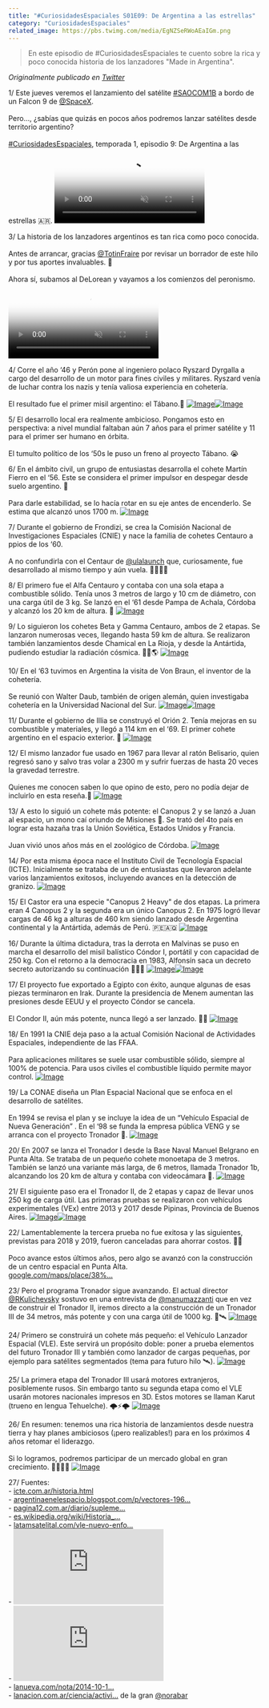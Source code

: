 ```yaml
---
title: "#CuriosidadesEspaciales S01E09: De Argentina a las estrellas"
category: "CuriosidadesEspaciales"
related_image: https://pbs.twimg.com/media/EgNZSeRWoAEaIGm.png
---
```

> En este episodio de #CuriosidadesEspaciales te cuento sobre la rica y poco conocida historia de los lanzadores "Made in Argentina".

*Originalmente publicado en [Twitter](https://twitter.com/guidodecaso/status/1298009018875744268)*

<div class="card-tweets" dir="auto">
    <p><span class="nop nop-start">1/ </span> Este jueves veremos el lanzamiento del satélite <a class="entity-hashtag" href="/hashtag/SAOCOM1B">#SAOCOM1B</a> a bordo de un Falcon 9 de <a class="entity-mention" href="https://twitter.com/SpaceX">@SpaceX</a>.<br />
<br />
Pero…, ¿sabías que quizás en pocos años podremos lanzar satélites desde territorio argentino?<br />
<br />
<a class="entity-hashtag" href="/hashtag/CuriosidadesEspaciales">#CuriosidadesEspaciales</a>, temporada 1, episodio 9: De Argentina a las estrellas 🇦🇷. <span class="entity-video-gif"><video autoplay muted loop controls poster="https://pbs.twimg.com/tweet_video_thumb/EgNYwgRXoAAl3GO.jpg"><source src="https://video.twimg.com/tweet_video/EgNYwgRXoAAl3GO.mp4" type="video/mp4"><img alt="Video Poster" src="https://pbs.twimg.com/tweet_video_thumb/EgNYwgRXoAAl3GO.jpg"></video></span></p>
    <p><span class="nop nop-start">3/ </span> La historia de los lanzadores argentinos es tan rica como poco conocida. <br />
<br />
Antes de arrancar, gracias <a class="entity-mention" href="https://twitter.com/TotinFraire">@TotinFraire</a> por revisar un borrador de este hilo y por tus aportes invaluables. 🙌 <br />
<br />
Ahora sí, subamos al DeLorean y vayamos a los comienzos del peronismo. <span class="entity-video-gif"><video autoplay muted loop controls poster="https://pbs.twimg.com/tweet_video_thumb/EgNY18vXsAMeM2Z.jpg"><source src="https://video.twimg.com/tweet_video/EgNY18vXsAMeM2Z.mp4" type="video/mp4"><img alt="Video Poster" src="https://pbs.twimg.com/tweet_video_thumb/EgNY18vXsAMeM2Z.jpg"></video></span></p>
    <p><span class="nop nop-start">4/ </span> Corre el año ‘46 y Perón pone al ingeniero polaco Ryszard Dyrgalla a cargo del desarrollo de un motor para fines civiles y militares. Ryszard venía de luchar contra los nazis y tenía valiosa experiencia en cohetería.<br />
<br />
El resultado fue el primer misil argentino: el Tábano.🦟 <span class="row justify-content-center entity-multiple-2"><span class="col-md-6"><span class="entity-image"><a href="https://pbs.twimg.com/media/EgNY5QBXsAAmwAI.png" target="_blank"><img alt="Image" src="https://pbs.twimg.com/media/EgNY5QBXsAAmwAI.png" data-src="https://pbs.twimg.com/media/EgNY5QBXsAAmwAI.png"></a></span></span><span class="col-md-6"><span class="entity-image"><a href="https://pbs.twimg.com/media/EgNY6t0XoAA8Dna.png" target="_blank"><img alt="Image" src="https://pbs.twimg.com/media/EgNY6t0XoAA8Dna.png" data-src="https://pbs.twimg.com/media/EgNY6t0XoAA8Dna.png"></a></span></span></span></p>
    <p><span class="nop nop-start">5/ </span> El desarrollo local era realmente ambicioso. Pongamos esto en perspectiva: a nivel mundial faltaban aún 7 años para el primer satélite y 11 para el primer ser humano en órbita. <br />
<br />
El tumulto político de los ‘50s le puso un freno al proyecto Tábano. 😭</p>
    <p><span class="nop nop-start">6/ </span> En el ámbito civil, un grupo de entusiastas desarrolla el cohete Martín Fierro en el ‘56. Este se considera el primer impulsor en despegar desde suelo argentino. 🚀<br />
<br />
Para darle estabilidad, se lo hacía rotar en su eje antes de encenderlo. Se estima que alcanzó unos 1700 m. <span class="entity-image"><a href="https://pbs.twimg.com/media/EgNZBwuWsAAYmzW.png" target="_blank"><img alt="Image" src="https://pbs.twimg.com/media/EgNZBwuWsAAYmzW.png" data-src="https://pbs.twimg.com/media/EgNZBwuWsAAYmzW.png"></a></span></p>
    <p><span class="nop nop-start">7/ </span> Durante el gobierno de Frondizi, se crea la Comisión Nacional de Investigaciones Espaciales (CNIE) y nace la familia de cohetes Centauro a ppios de los ‘60.<br />
<br />
A no confundirla con el Centaur de <a class="entity-mention" href="https://twitter.com/ulalaunch">@ulalaunch</a> que, curiosamente, fue desarrollado al mismo tiempo y aún vuela. 💪🏽👴🏽</p>
    <p><span class="nop nop-start">8/ </span> El primero fue el Alfa Centauro y contaba con una sola etapa a combustible sólido. Tenía unos 3 metros de largo y 10 cm de diámetro, con una carga útil de 3 kg. Se lanzó en el ‘61 desde Pampa de Achala, Córdoba y alcanzó los 20 km de altura. 🤯 <span class="entity-image"><a href="https://pbs.twimg.com/media/EgNZGQ7XgAAqsUF.png" target="_blank"><img alt="Image" src="https://pbs.twimg.com/media/EgNZGQ7XgAAqsUF.png" data-src="https://pbs.twimg.com/media/EgNZGQ7XgAAqsUF.png"></a></span></p>
    <p><span class="nop nop-start">9/ </span> Lo siguieron los cohetes Beta y Gamma Centauro, ambos de 2 etapas. Se lanzaron numerosas veces, llegando hasta 59 km de altura. Se realizaron también lanzamientos desde Chamical en La Rioja, y desde la Antártida, pudiendo estudiar la radiación cósmica. 🐧🚀🌎 <span class="entity-image"><a href="https://pbs.twimg.com/media/EgNZKjQWkAUFdnm.png" target="_blank"><img alt="Image" src="https://pbs.twimg.com/media/EgNZKjQWkAUFdnm.png" data-src="https://pbs.twimg.com/media/EgNZKjQWkAUFdnm.png"></a></span></p>
    <p><span class="nop nop-start">10/ </span> En el ‘63 tuvimos en Argentina la visita de Von Braun, el inventor de la cohetería.<br />
<br />
Se reunió con Walter Daub, también de origen alemán, quien investigaba cohetería en la Universidad Nacional del Sur. <span class="row justify-content-center entity-multiple-2"><span class="col-md-6"><span class="entity-image"><a href="https://pbs.twimg.com/media/EgNZOLdWkAIsJxn.png" target="_blank"><img alt="Image" src="https://pbs.twimg.com/media/EgNZOLdWkAIsJxn.png" data-src="https://pbs.twimg.com/media/EgNZOLdWkAIsJxn.png"></a></span></span><span class="col-md-6"><span class="entity-image"><a href="https://pbs.twimg.com/media/EgNZO9OXkAArzO7.jpg" target="_blank"><img alt="Image" src="https://pbs.twimg.com/media/EgNZO9OXkAArzO7.png" data-src="https://pbs.twimg.com/media/EgNZO9OXkAArzO7.jpg"></a></span></span></span></p>
    <p><span class="nop nop-start">11/ </span> Durante el gobierno de Illia se construyó el Orión 2. Tenía mejoras en su combustible y materiales, y llegó a 114 km en el ‘69. El primer cohete argentino en el espacio exterior. 🌌 <span class="entity-image"><a href="https://pbs.twimg.com/media/EgNZSeRWoAEaIGm.png" target="_blank"><img alt="Image" src="https://pbs.twimg.com/media/EgNZSeRWoAEaIGm.png" data-src="https://pbs.twimg.com/media/EgNZSeRWoAEaIGm.png"></a></span></p>
    <p><span class="nop nop-start">12/ </span> El mismo lanzador fue usado en 1967 para llevar al ratón Belisario, quien regresó sano y salvo tras volar a 2300 m y sufrir fuerzas de hasta 20 veces la gravedad terrestre.<br />
<br />
Quienes me conocen saben lo que opino de esto, pero no podía dejar de incluirlo en esta reseña.🤢 <span class="entity-image"><a href="https://pbs.twimg.com/media/EgNZVCdX0AAMJam.png" target="_blank"><img alt="Image" src="https://pbs.twimg.com/media/EgNZVCdX0AAMJam.png" data-src="https://pbs.twimg.com/media/EgNZVCdX0AAMJam.png"></a></span></p>
    <p><span class="nop nop-start">13/ </span> A esto lo siguió un cohete más potente: el Canopus 2 y se lanzó a Juan al espacio, un mono caí oriundo de Misiones 🐒. Se trató del 4to país en lograr esta hazaña tras la Unión Soviética, Estados Unidos y Francia.<br />
<br />
Juan vivió unos años más en el zoológico de Córdoba. <span class="entity-image"><a href="https://pbs.twimg.com/media/EgNZX3oXYAANfA6.png" target="_blank"><img alt="Image" src="https://pbs.twimg.com/media/EgNZX3oXYAANfA6.png" data-src="https://pbs.twimg.com/media/EgNZX3oXYAANfA6.png"></a></span></p>
    <p><span class="nop nop-start">14/ </span> Por esta misma época nace el Instituto Civil de Tecnología Espacial (ICTE). Inicialmente se trataba de un de entusiastas que llevaron adelante varios lanzamientos exitosos, incluyendo avances en la detección de granizo. <span class="entity-image"><a href="https://pbs.twimg.com/media/EgNZaIMXoAUK8oJ.png" target="_blank"><img alt="Image" src="https://pbs.twimg.com/media/EgNZaIMXoAUK8oJ.png" data-src="https://pbs.twimg.com/media/EgNZaIMXoAUK8oJ.png"></a></span></p>
    <p><span class="nop nop-start">15/ </span> El Castor era una especie "Canopus 2 Heavy" de dos etapas. La primera eran 4 Canopus 2 y la segunda era un único Canopus 2. En 1975 logró llevar cargas de 46 kg a alturas de 460 km siendo lanzado desde Argentina continental y la Antártida, además de Perú. 🇵🇪🇦🇶 <span class="entity-image"><a href="https://pbs.twimg.com/media/EgNZdtEWkAEu8mv.png" target="_blank"><img alt="Image" src="https://pbs.twimg.com/media/EgNZdtEWkAEu8mv.png" data-src="https://pbs.twimg.com/media/EgNZdtEWkAEu8mv.png"></a></span></p>
    <p><span class="nop nop-start">16/ </span> Durante la última dictadura, tras la derrota en Malvinas se puso en marcha el desarrollo del misil balístico Cóndor I, portátil y con capacidad de 250 kg. Con el retorno a la democracia en 1983, Alfonsín saca un decreto secreto autorizando su continuación 🕵🏻‍♂️ <span class="row justify-content-center entity-multiple-2"><span class="col-md-6"><span class="entity-image"><a href="https://pbs.twimg.com/media/EgNZwzPXYAIH4UJ.jpg" target="_blank"><img alt="Image" src="https://pbs.twimg.com/media/EgNZwzPXYAIH4UJ.jpg" data-src="https://pbs.twimg.com/media/EgNZwzPXYAIH4UJ.jpg"></a></span></span><span class="col-md-6"><span class="entity-image"><a href="https://pbs.twimg.com/media/EgNZxgrXkAAhtS8.png" target="_blank"><img alt="Image" src="https://pbs.twimg.com/media/EgNZxgrXkAAhtS8.jpg" data-src="https://pbs.twimg.com/media/EgNZxgrXkAAhtS8.png"></a></span></span></span></p>
    <p><span class="nop nop-start">17/ </span> El proyecto fue exportado a Egipto con éxito, aunque algunas de esas piezas terminaron en Irak. Durante la presidencia de Menem aumentan las presiones desde EEUU y el proyecto Cóndor se cancela.<br />
<br />
El Condor II, aún más potente, nunca llegó a ser lanzado. 🤦‍♂️ <span class="entity-image"><a href="https://pbs.twimg.com/media/EgNZ0pRXgAEEZX_.jpg" target="_blank"><img alt="Image" src="https://pbs.twimg.com/media/EgNZ0pRXgAEEZX_.jpg" data-src="https://pbs.twimg.com/media/EgNZ0pRXgAEEZX_.jpg"></a></span></p>
    <p><span class="nop nop-start">18/ </span> En 1991 la CNIE deja paso a la actual Comisión Nacional de Actividades Espaciales, independiente de las FFAA.<br />
<br />
Para aplicaciones militares se suele usar combustible sólido, siempre al 100% de potencia. Para usos civiles el combustible líquido permite mayor control. <span class="entity-image"><a href="https://pbs.twimg.com/media/EgNaT0vWAAAm25H.jpg" target="_blank"><img alt="Image" src="https://pbs.twimg.com/media/EgNaT0vWAAAm25H.jpg" data-src="https://pbs.twimg.com/media/EgNaT0vWAAAm25H.jpg"></a></span></p>
    <p><span class="nop nop-start">19/ </span> La CONAE diseña un Plan Espacial Nacional que se enfoca en el desarrollo de satélites. <br />
<br />
En 1994 se revisa el plan y se incluye la idea de un “Vehículo Espacial de Nueva Generación” . En el ‘98 se funda la empresa pública VENG y se arranca con el proyecto Tronador 🚀. <span class="entity-image"><a href="https://pbs.twimg.com/media/EgNadJsXsAAheYj.jpg" target="_blank"><img alt="Image" src="https://pbs.twimg.com/media/EgNadJsXsAAheYj.jpg" data-src="https://pbs.twimg.com/media/EgNadJsXsAAheYj.jpg"></a></span></p>
    <p><span class="nop nop-start">20/ </span> En 2007 se lanza el Tronador I desde la Base Naval Manuel Belgrano en Punta Alta. Se trataba de un pequeño cohete monoetapa de 3 metros. También se lanzó una variante más larga, de 6 metros, llamada Tronador 1b, alcanzando los 20 km de altura y contaba con videocámara 📼. <span class="entity-image"><a href="https://pbs.twimg.com/media/EgNamQkWsAMWzZD.png" target="_blank"><img alt="Image" src="https://pbs.twimg.com/media/EgNamQkWsAMWzZD.png" data-src="https://pbs.twimg.com/media/EgNamQkWsAMWzZD.png"></a></span></p>
    <p><span class="nop nop-start">21/ </span> El siguiente paso era el Tronador II, de 2 etapas y capaz de llevar unos 250 kg de carga útil. Las primeras pruebas se realizaron con vehículos experimentales (VEx) entre 2013 y 2017 desde Pipinas, Provincia de Buenos Aires. <span class="row justify-content-center entity-multiple-2"><span class="col-md-6"><span class="entity-image"><a href="https://pbs.twimg.com/media/EgNarDJWoAY_mvb.jpg" target="_blank"><img alt="Image" src="https://pbs.twimg.com/media/EgNarDJWoAY_mvb.jpg" data-src="https://pbs.twimg.com/media/EgNarDJWoAY_mvb.jpg"></a></span></span><span class="col-md-6"><span class="entity-image"><a href="https://pbs.twimg.com/media/EgNas6jXsAEgzwS.jpg" target="_blank"><img alt="Image" src="https://pbs.twimg.com/media/EgNas6jXsAEgzwS.jpg" data-src="https://pbs.twimg.com/media/EgNas6jXsAEgzwS.jpg"></a></span></span></span></p>
    <p><span class="nop nop-start">22/ </span> Lamentablemente la tercera prueba no fue exitosa y las siguientes, previstas para 2018 y 2019, fueron canceladas para ahorrar costos. 🤦‍♂️  <br />
<br />
Poco avance estos últimos años, pero algo se avanzó con la construcción de un centro espacial en Punta Alta.<br />
<a class="entity-url" data-preview="true" href="https://www.google.com/maps/place/38%C2%B057'46.1%22S+61%C2%B042'54.0%22W/@-38.9622733,-61.7141528,438m/data=!3m1!1e3!4m5!3m4!1s0x0:0x0!8m2!3d-38.9628!4d-61.715?hl=es">google.com/maps/place/38%…</a></p>
    <p><span class="nop nop-start">23/ </span> Pero el programa Tronador sigue avanzando. El actual director <a class="entity-mention" href="https://twitter.com/RKulichevsky">@RKulichevsky</a> sostuvo en una entrevista de <a class="entity-mention" href="https://twitter.com/manumazzanti">@manumazzanti</a> que en vez de construir el Tronador II, iremos directo a la construcción de un Tronador III de 34 metros, más potente y con una carga útil de 1000 kg.  💪🛰 <span class="entity-image"><a href="https://pbs.twimg.com/media/EgNa0L7WoAAraDK.png" target="_blank"><img alt="Image" src="https://pbs.twimg.com/media/EgNa0L7WoAAraDK.png" data-src="https://pbs.twimg.com/media/EgNa0L7WoAAraDK.png"></a></span></p>
    <p><span class="nop nop-start">24/ </span> Primero se construirá un cohete más pequeño: el Vehículo Lanzador Espacial (VLE). Este servirá un propósito doble: poner a prueba elementos del futuro Tronador III y también como lanzador de cargas pequeñas, por ejemplo para satélites segmentados (tema para futuro hilo 🛰). <span class="entity-image"><a href="https://pbs.twimg.com/media/EgNbKdMXkAE2udM.jpg" target="_blank"><img alt="Image" src="https://pbs.twimg.com/media/EgNbKdMXkAE2udM.jpg" data-src="https://pbs.twimg.com/media/EgNbKdMXkAE2udM.jpg"></a></span></p>
    <p><span class="nop nop-start">25/ </span> La primera etapa del Tronador III usará motores extranjeros, posiblemente rusos. Sin embargo tanto su segunda etapa como el VLE usarán motores nacionales impresos en 3D. Estos motores se llaman Karut (trueno en lengua Tehuelche). 🌩⚡️🌩 <span class="entity-image"><a href="https://pbs.twimg.com/media/EgNbOClXsAA-ttX.jpg" target="_blank"><img alt="Image" src="https://pbs.twimg.com/media/EgNbOClXsAA-ttX.jpg" data-src="https://pbs.twimg.com/media/EgNbOClXsAA-ttX.jpg"></a></span></p>
    <p><span class="nop nop-start">26/ </span> En resumen: tenemos una rica historia de lanzamientos desde nuestra tierra y hay planes ambiciosos (¡pero realizables!) para en los próximos 4 años retomar el liderazgo.<br />
<br />
Si lo logramos, podremos participar de un mercado global en gran crecimiento.  💪🇦🇷🚀 <span class="entity-image"><a href="https://pbs.twimg.com/media/EgN0d1uWkAYJQBH.jpg" target="_blank"><img alt="Image" src="https://pbs.twimg.com/media/EgN0d1uWkAYJQBH.jpg" data-src="https://pbs.twimg.com/media/EgN0d1uWkAYJQBH.jpg"></a></span></p>
    <p><span class="nop nop-start">27/ </span> Fuentes:<br />
- <a class="entity-url" data-preview="true" href="https://www.icte.com.ar/historia.html">icte.com.ar/historia.html</a><br />
- <a class="entity-url" data-preview="true" href="http://argentinaenelespacio.blogspot.com/p/vectores-1960-1969-v2.html">argentinaenelespacio.blogspot.com/p/vectores-196…</a><br />
- <a class="entity-url" data-preview="true" href="https://www.pagina12.com.ar/diario/suplementos/futuro/13-2551-2011-06-25.html">pagina12.com.ar/diario/supleme…</a><br />
- <a class="entity-url" data-preview="true" href="https://es.wikipedia.org/wiki/Historia_de_la_astron%C3%A1utica_en_Argentina">es.wikipedia.org/wiki/Historia_…</a><br />
- <a class="entity-url" data-preview="true" href="http://latamsatelital.com/vle-nuevo-enfoque-de-conae/">latamsatelital.com/vle-nuevo-enfo…</a><br />
- <span class="entity-embed"><iframe class="youtube-player keep-ratio-4-3" src="https://www.youtube.com/embed/fCDijcUBVN8" frameborder="0" allowFullScreen></iframe></span> <br />
- <span class="entity-embed"><iframe class="youtube-player keep-ratio-4-3" src="https://www.youtube.com/embed/ryB5gqoRkrA" frameborder="0" allowFullScreen></iframe></span><br />
- <a class="entity-url" data-preview="true" href="https://www.lanueva.com/nota/2014-10-17-0-38-0-daub-y-von-braun">lanueva.com/nota/2014-10-1…</a><br />
- <a class="entity-url" data-preview="true" href="https://www.lanacion.com.ar/ciencia/actividad-espacial-anuncian-la-reanudacion-de-programas-satelitales-y-otras-tecnologias-nid2332214">lanacion.com.ar/ciencia/activi…</a> de la gran <a class="entity-mention" href="https://twitter.com/norabar">@norabar</a></p>
</div>

